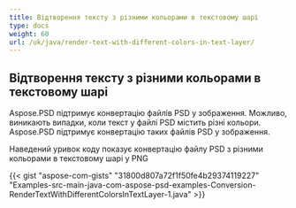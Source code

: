 ```yaml
---
title: Відтворення тексту з різними кольорами в текстовому шарі
type: docs
weight: 60
url: /uk/java/render-text-with-different-colors-in-text-layer/
---
```


## **Відтворення тексту з різними кольорами в текстовому шарі**
Aspose.PSD підтримує конвертацію файлів PSD у зображення. Можливо, виникають випадки, коли текст у файлі PSD містить різні кольори. Aspose.PSD підтримує конвертацію таких файлів PSD у зображення.

Наведений уривок коду показує конвертацію файлу PSD з різними кольорами в текстовому шарі у PNG

{{< gist "aspose-com-gists" "31800d807a72f1f50fe4b29374119227" "Examples-src-main-java-com-aspose-psd-examples-Conversion-RenderTextWithDifferentColorsInTextLayer-1.java" >}}
